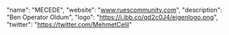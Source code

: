   "name": "MECEDE",
  "website": "www.ruescommunity.com",
  "description": "Ben Operator Oldum",
  "logo": "https://i.ibb.co/qd2c0J4/eigenlogo.png",
  "twitter": "https://twitter.com/MehmetCelil"
